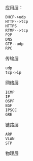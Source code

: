 应用层：

```
DHCP->udp
HTTP-->tcp
HTTPS
RTMP-->tcp
P2P
DNS
GTP--udp
RPC
```



传输层

```shell
udp
tcp->ip
```

网络层

```SHELL
ICMP
IP
OSPF
BGF
IPSCC
GRE
```

链路层

```shell
ARP
VLAN
STP
```

物理层

